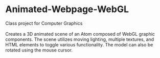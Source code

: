 # Animated-Webpage-WebGL
Class project for Computer Graphics
<br><br>
Creates a 3D animated scene of an Atom composed of WebGL graphic components. The scene utilizes moving lighting, multiple textures, and HTML elements to toggle various functionality. 
The model can also be rotated using the mouse cursor.
